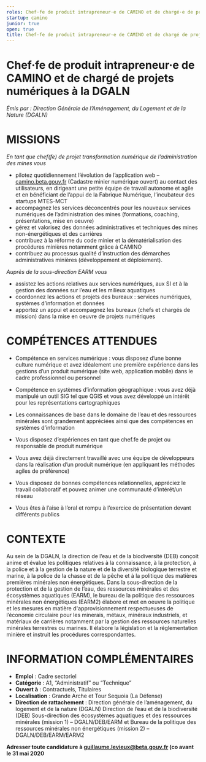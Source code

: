 ```yaml
---
roles: Chef·fe de produit intrapreneur·e de CAMINO et de chargé·e de projets numériques à la DGALN
startup: camino
junior: true 
open: true 
title: Chef·fe de produit intrapreneur·e de CAMINO et de chargé de projets numériques à la DGALN
---
```


# Chef·fe de produit intrapreneur·e de CAMINO et de chargé de projets numériques à la DGALN


_Émis par : Direction Générale de l’Aménagement, du Logement
et de la Nature (DGALN)_


# MISSIONS 

_En tant que  chef(fe) de projet transformation numérique de l’administration des mines vous_

- pilotez quotidiennement l’évolution de l’application web – [camino.beta.gouv.fr](https://camino.beta.gouv.fr/titres) (Cadastre minier numérique ouvert) au contact des utilisateurs, en dirigeant une petite équipe de travail autonome et agile et en bénéficiant de l’appui de la Fabrique Numérique, l’incubateur des startups MTES-MCT
- accompagnez les services déconcentrés pour les nouveaux services numériques de l’administration des mines (formations, coaching, présentations, mise en oeuvre)
- gérez et valorisez des données administratives et techniques des mines non-énergétiques et des carrières
- contribuez à la réforme du code minier et la dématérialisation des procédures minières notamment grâce à CAMINO
- contribuez au processus qualité d’instruction des démarches administratives minières (développement et déploiement).


_Auprès de la sous-direction EARM vous_

- assistez les actions relatives aux services numériques, aux SI et à la gestion des données sur l’eau et les milieux aquatiques
- coordonnez les actions et projets des bureaux : services numériques, systèmes d’information et données 
- apportez un appui et accompagnez les bureaux (chefs et chargés de mission) dans la mise en oeuvre de projets numériques

# COMPÉTENCES ATTENDUES 

- Compétence en services numérique : vous disposez d’une bonne culture numérique et avez idéalement une première expérience dans les gestions d’un produit numérique (site web, application mobile) dans le cadre professionnel ou personnel  
- Compétence en systèmes d’information géographique : vous avez déjà manipulé un outil SIG tel que QGIS et vous avez développé un intérêt pour les représentations cartographiques
- Les connaissances de base dans le domaine de l’eau et des ressources minérales sont grandement appréciées ainsi que des compétences en systèmes d’information


- Vous disposez d’expériences en tant que chef.fe de projet ou responsable de produit numérique
- Vous avez déjà directement travaillé avec une équipe de développeurs dans la réalisation d’un produit numérique (en appliquant les méthodes agiles de préférence)
- Vous disposez de bonnes compétences relationnelles, appréciez le travail collaboratif et pouvez animer une communauté d’intérêt/un réseau
- Vous êtes à l’aise à l’oral et rompu à l’exercice de présentation devant différents publics


# CONTEXTE  

Au sein de la DGALN, la direction de l’eau et de la biodiversité (DEB) conçoit anime et évalue les politiques relatives à la connaissance, à la protection, à la police et à la gestion de la nature et de la diversité biologique terrestre et marine, à la police de la chasse et de la pêche et à la politique des matières premières minérales non énergétiques. Dans la sous-direction de la protection et de la gestion de l’eau, des ressources minérales et des écosystèmes aquatiques (EARM), le bureau de la politique des ressources minérales non énergétiques (EARM2) élabore et met en oeuvre la politique et les mesures en matière d'approvisionnement respectueuses de l’économie circulaire pour les minerais, métaux, minéraux industriels, et matériaux de carrières notamment par la gestion des ressources naturelles minérales terrestres ou marines. Il élabore la législation et la réglementation minière et instruit les procédures correspondantes.


# INFORMATION COMPLÉMENTAIRES  

- **Emploi** : Cadre sectoriel
- **Catégorie** : A1, “Administratif” ou “Technique”
- **Ouvert à** : Contractuels, Titulaires
- **Localisation** : Grande Arche et Tour Sequoia (La Défense)
- **Direction de rattachement** : Direction générale de l’aménagement, du logement et de la nature (DGALN) Direction de l’eau et de la biodiversité (DEB) Sous-direction des écosystèmes aquatiques et des ressources minérales (mission 1) – DGALN/DEB/EARM et Bureau de la politique des ressources minérales non énergétiques (mission 2) – DGALN/DEB/EARM/EARM2

**Adresser toute candidature à guillaume.levieux@beta.gouv.fr (co avant le 31 mai 2020**





